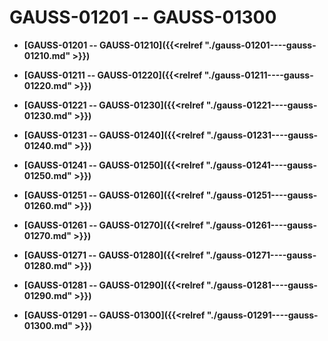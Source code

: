 # GAUSS-01201 -- GAUSS-01300

-   **[GAUSS-01201 -- GAUSS-01210]({{<relref "./gauss-01201----gauss-01210.md" >}})**  

-   **[GAUSS-01211 -- GAUSS-01220]({{<relref "./gauss-01211----gauss-01220.md" >}})**  

-   **[GAUSS-01221 -- GAUSS-01230]({{<relref "./gauss-01221----gauss-01230.md" >}})**  

-   **[GAUSS-01231 -- GAUSS-01240]({{<relref "./gauss-01231----gauss-01240.md" >}})**  

-   **[GAUSS-01241 -- GAUSS-01250]({{<relref "./gauss-01241----gauss-01250.md" >}})**  

-   **[GAUSS-01251 -- GAUSS-01260]({{<relref "./gauss-01251----gauss-01260.md" >}})**  

-   **[GAUSS-01261 -- GAUSS-01270]({{<relref "./gauss-01261----gauss-01270.md" >}})**  

-   **[GAUSS-01271 -- GAUSS-01280]({{<relref "./gauss-01271----gauss-01280.md" >}})**  

-   **[GAUSS-01281 -- GAUSS-01290]({{<relref "./gauss-01281----gauss-01290.md" >}})**  

-   **[GAUSS-01291 -- GAUSS-01300]({{<relref "./gauss-01291----gauss-01300.md" >}})**  



